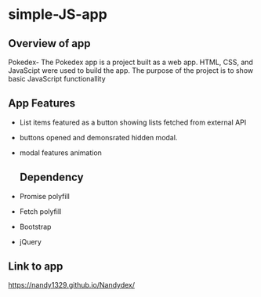 # simple-JS-app

## Overview of app
Pokedex- The Pokedex app is a project built as a web app. HTML, CSS, and JavaScipt were used to build the app. 
The purpose of the project is to show basic JavaScript functionallity

## App Features
* List items featured as a button showing lists fetched from external API
* buttons opened and demonsrated hidden modal.
* modal features animation

  ## Dependency
 * Promise polyfill
 * Fetch polyfill
 * Bootstrap
 * jQuery

## Link to app
https://nandy1329.github.io/Nandydex/
